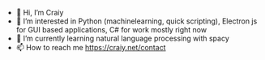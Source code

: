 - 👋 Hi, I’m Craiy
- 👀 I’m interested in Python (machinelearning, quick scripting), Electron js for GUI based applications, C# for work mostly right now
- 🌱 I’m currently learning natural language processing with spacy
- 📫 How to reach me https://craiy.net/contact

<!---
CraiyDev/CraiyDev is a ✨ special ✨ repository because its `README.md` (this file) appears on your GitHub profile.
You can click the Preview link to take a look at your changes.
--->
